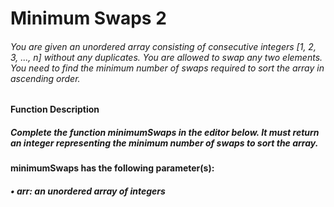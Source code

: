 # Minimum Swaps 2
###### You are given an unordered array consisting of consecutive integers  [1, 2, 3, ..., n] without any duplicates. You are allowed to swap any two elements. You need to find the minimum number of swaps required to sort the array in ascending order.

#### Function Description

##### Complete the function minimumSwaps in the editor below. It must return an integer representing the minimum number of swaps to sort the array.

#### minimumSwaps has the following parameter(s):
##### • arr: an unordered array of integers